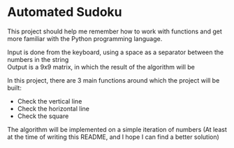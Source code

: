 # Automated Sudoku

This project should help me remember how to work with functions and get more familiar with the Python programming language.

Input is done from the keyboard, using a space as a separator between the numbers in the string  
Output is a 9x9 matrix, in which the result of the algorithm will be

In this project, there are 3 main functions around which the project will be built:
- Check the vertical line
- Check the horizontal line
- Check the square

The algorithm will be implemented on a simple iteration of numbers (At least at the time of writing this README, and I hope I can find a better solution)
